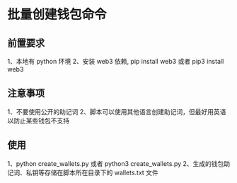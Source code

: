 # 批量创建钱包命令

## 前置要求

1、本地有 python 环境
2、安装 web3 依赖, pip install web3 或者 pip3 install web3

## 注意事项

1、不要使用公开的助记词
2、脚本可以使用其他语言创建助记词，但最好用英语以防止某些钱包不支持

## 使用

1、python create_wallets.py 或者 python3 create_wallets.py
2、生成的钱包助记词、私钥等存储在脚本所在目录下的 wallets.txt 文件
